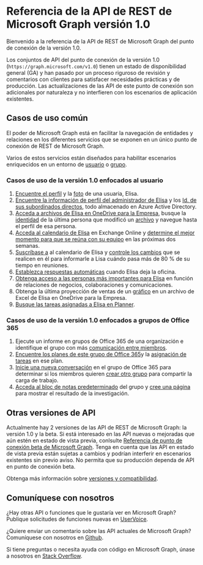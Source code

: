 # <a name="microsoft-graph-rest-api-v10-reference"></a>Referencia de la API de REST de Microsoft Graph versión 1.0

Bienvenido a la referencia de la API de REST de Microsoft Graph del punto de conexión de la versión 1.0.

Los conjuntos de API del punto de conexión de la versión 1.0 (`https://graph.microsoft.com/v1.0`) tienen un estado de disponibilidad general (GA) y han pasado por un proceso riguroso de revisión y comentarios con clientes para satisfacer necesidades prácticas y de producción. Las actualizaciones de las API de este punto de conexión son adicionales por naturaleza y no interfieren con los escenarios de aplicación existentes.

## <a name="common-use-cases"></a>Casos de uso común

El poder de Microsoft Graph está en facilitar la navegación de entidades y relaciones en los diferentes servicios que se exponen en un único punto de conexión de REST de Microsoft Graph.

Varios de estos servicios están diseñados para habilitar escenarios enriquecidos en un entorno de [usuario](../api-reference/v1.0/resources/user.md) o [grupo](../api-reference/v1.0/resources/group.md).

### <a name="user-centric-use-cases-in-v10"></a>Casos de uso de la versión 1.0 enfocados al usuario

1. [Encuentre el perfil](../api-reference/v1.0/api/user_get.md) y la [foto](../api-reference/v1.0/resources/profilephoto.md) de una usuaria, Elisa.
2. [Encuentre la información de perfil del administrador de Elisa](../api-reference/v1.0/api/user_list_manager.md) y los [Id. de sus subordinados directos](../api-reference/v1.0/api/user_list_directreports.md), todo almacenado en Azure Active Directory.
3. [Acceda a archivos de Elisa en OneDrive para la Empresa](../api-reference/v1.0/api/driveitem_list_children.md), busque la [identidad](../api-reference/v1.0/resources/identityset.md) de la última persona que modificó un [archivo](../api-reference/v1.0/resources/driveitem.md) y navegue hasta el perfil de esa persona.
4. [Acceda al calendario de Elisa](../api-reference/v1.0/api/calendar_get.md) en Exchange Online y [determine el mejor momento para que se reúna con su equipo](../api-reference/v1.0/api/user_findmeetingtimes.md) en las próximas dos semanas.
5. [Suscríbase a](../api-reference/v1.0/api/subscription_post_subscriptions.md) al calendario de Elisa y [controle los cambios](../api-reference/v1.0/api/event_delta.md) que se realicen en él para informarle a Lisa cuándo pasa más de 80 % de su tiempo en reuniones.
6. [Establezca respuestas automáticas](../api-reference/v1.0/api/user_update_mailboxsettings.md#example) cuando Elisa deja la oficina.
7. [Obtenga acceso a las personas más importantes para Elisa](../api-reference/v1.0/api/user_list_people.md) en función de relaciones de negocios, colaboraciones y comunicaciones.
8. Obtenga la última proyección de ventas de un [gráfico](../api-reference/v1.0/resources/chart.md) en un archivo de Excel de Elisa en OneDrive para la Empresa.
9. [Busque las tareas asignadas a Elisa en Planner](../api-reference/v1.0/api/planneruser_list_tasks.md).

### <a name="office-365-group-use-cases-in-v10"></a>Casos de uso de la versión 1.0 enfocados a grupos de Office 365

1. Ejecute un informe en grupos de Office 365 de una organización e identifique el grupo con más [comunicación entre miembros](../api-reference/v1.0/api/reportroot_getoffice365groupsactivitycounts.md).
2. [Encuentre los planes de este grupo de Office 365](../api-reference/v1.0/api/plannergroup_list_plans.md)y la [asignación de tareas](../api-reference/v1.0/resources/plannerassignments.md) en ese plan.
3. [Inicie una nueva conversación](../api-reference/v1.0/api/group_post_conversations.md) en el grupo de Office 365 para determinar si los miembros quieren [crear otro grupo](../api-reference/v1.0/api/group_post_groups.md) para compartir la carga de trabajo.
4. [Acceda al bloc de notas predeterminado](../api-reference/v1.0/api/notebook_get.md) del grupo y [cree una página](../api-reference/v1.0/api/section_post_pages.md) para mostrar el resultado de la investigación.

## <a name="other-api-versions"></a>Otras versiones de API

Actualmente hay 2 versiones de las API de REST de Microsoft Graph: la versión 1.0 y la beta.
Si está interesado en las API nuevas o mejoradas que aún estén en estado de vista previa, conlsulte [Referencia de punto de conexión beta de Microsoft Graph](../api-reference/beta/beta-overview.md). Tenga en cuenta que las API en estado de vista previa están sujetas a cambios y podrían interferir en escenarios existentes sin previo aviso. No permita que su producción dependa de API en punto de conexión beta.

Obtenga más información sobre [versiones y compatibilidad](versioning_and_support.md).

## <a name="connect-with-us"></a>Comuníquese con nosotros

¿Hay otras API o funciones que le gustaría ver en Microsoft Graph? Publique solicitudes de funciones nuevas en [UserVoice](https://officespdev.uservoice.com/forums/224641-general/filters/new?category_id=101632).

¿Quiere enviar un comentario sobre las API actuales de Microsoft Graph? Comuníquese con nosotros en [Github](https://github.com/microsoftgraph/microsoft-graph-docs/issues).

Si tiene preguntas o necesita ayuda con código en Microsoft Graph, únase a nosotros en [Stack Overflow](https://stackoverflow.com/questions/tagged/microsoftgraph).
